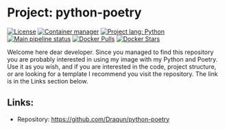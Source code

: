 # Project: python-poetry

[![License](https://img.shields.io/badge/License-MIT-blue.svg)](https://opensource.org/licenses/BSD-3-Clause)
[![Container manager](https://img.shields.io/badge/Container%20manager-Docker-049cec?logo=docker)](https://www.docker.com)
[![Project lang: Python](https://img.shields.io/badge/Project%20lang-Python-306998?logo=python&labelColor=FFe873)](https://www.python.org/)
[![Main pipeline status](https://github.com/Draqun/python-poetry/actions/workflows/main_pipeline.yml/badge.svg)](https://github.com/Draqun/python-poetry/actions)
[![Docker Pulls](https://img.shields.io/docker/pulls/draqun/python-poetry.svg)](https://hub.docker.com/r/draqun/python-poetry)
[![Docker Stars](https://img.shields.io/docker/stars/draqun/python-poetry.svg)](https://hub.docker.com/r/draqun/python-poetry)

Welcome here dear developer. Since you managed to find this repository you are probably interested in using my image with my Python and Poetry. Use it as you wish, and if you are interested in the code, project structure, or are looking for a template I recommend you visit the repository. The link is in the Links section below.

## Links:
- Repository: https://github.com/Draqun/python-poetry
